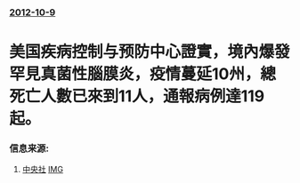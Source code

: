 ### [2012-10-9](/news/2012/10/9/index.md)

##### 
#  美国疾病控制与预防中心證實，境內爆發罕見真菌性腦膜炎，疫情蔓延10州，總死亡人數已來到11人，通報病例達119起。




### 信息来源:

1. [中央社](https://web.archive.org/web/20121117043725/http://www.cna.com.tw/News/aOPL/201210100037.aspx) [IMG](https://web.archive.org/web/20121117043725im_/http://img1.cna.com.tw/www/images/pic_fb.jpg)
